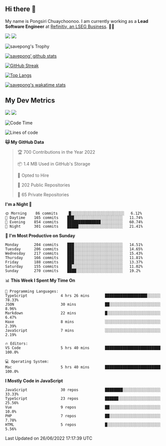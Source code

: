 ## Hi there 👋

My name is Pongsiri Chuaychoonoo. I am currently working as a **Lead Software Engineer** at [Refinitiv, an LSEG Business](https://www.refinitiv.com). 👨‍💻

[<img src="https://img.shields.io/badge/savepong.com-%230077B5.svg?&style=for-the-badge&color=81e6d9" />](https://savepong.com)
[<img src="https://img.shields.io/badge/linkedin-%230077B5.svg?&style=for-the-badge&logo=linkedin&logoColor=white" />](https://www.linkedin.com/in/savepong)

![savepong's Trophy](https://github-profile-trophy.vercel.app/?username=savepong&theme=flat&rank=SECRET,SSS,SS,S,AAA,AA,A&margin-w=15&no-bg=true&no-frame=true)

[![savepong' github stats](https://github-readme-stats.vercel.app/api?username=savepong&show_icons=true&count_private=true&theme=gotham&hide_border=true&bg_color=00000000&text_color=768390FF)](https://savepong.com/posts/stats)

[![GitHub Streak](https://github-readme-streak-stats.herokuapp.com?user=savepong&theme=gotham&hide_border=true&background=00000000&dates=768390FF)](https://savepong.com/posts/stats)

[![Top Langs](https://github-readme-stats.vercel.app/api/top-langs/?username=savepong&layout=compact&langs_count=10&theme=gotham&hide_border=true&bg_color=00000000&text_color=768390FF)](https://savepong.com/posts/stats)

[![savepong's wakatime stats](https://github-readme-stats.vercel.app/api/wakatime?username=@savepong&layout=default&theme=gotham&hide_border=true&bg_color=00000000&text_color=768390FF)](https://savepong.com/posts/stats)

## My Dev Metrics

[![](https://komarev.com/ghpvc/?username=savepong&color=blue&label=Profile%20Views)](https://github.com/savepong)
[![](https://img.shields.io/github/followers/savepong?label=GitHub%20Followers)](https://github.com/savepong)

<!--START_SECTION:waka-->
![Code Time](http://img.shields.io/badge/Code%20Time-0%20secs-blue)

![Lines of code](https://img.shields.io/badge/From%20Hello%20World%20I%27ve%20Written-4%20Million%20lines%20of%20code-blue)

**🐱 My GitHub Data** 

> 🏆 700 Contributions in the Year 2022
 > 
> 📦 1.4 MB Used in GitHub's Storage 
 > 
> 💼 Opted to Hire
 > 
> 📜 202 Public Repositories 
 > 
> 🔑 65 Private Repositories  
 > 
**I'm a Night 🦉** 

```text
🌞 Morning    86 commits     █░░░░░░░░░░░░░░░░░░░░░░░░   6.12% 
🌆 Daytime    165 commits    ███░░░░░░░░░░░░░░░░░░░░░░   11.74% 
🌃 Evening    854 commits    ███████████████░░░░░░░░░░   60.74% 
🌙 Night      301 commits    █████░░░░░░░░░░░░░░░░░░░░   21.41%

```
📅 **I'm Most Productive on Sunday** 

```text
Monday       204 commits    ███░░░░░░░░░░░░░░░░░░░░░░   14.51% 
Tuesday      206 commits    ███░░░░░░░░░░░░░░░░░░░░░░   14.65% 
Wednesday    217 commits    ███░░░░░░░░░░░░░░░░░░░░░░   15.43% 
Thursday     166 commits    ███░░░░░░░░░░░░░░░░░░░░░░   11.81% 
Friday       188 commits    ███░░░░░░░░░░░░░░░░░░░░░░   13.37% 
Saturday     155 commits    ██░░░░░░░░░░░░░░░░░░░░░░░   11.02% 
Sunday       270 commits    ████░░░░░░░░░░░░░░░░░░░░░   19.2%

```


📊 **This Week I Spent My Time On** 

```text
💬 Programming Languages: 
TypeScript               4 hrs 26 mins       ███████████████████░░░░░░   78.33% 
JSON                     30 mins             ██░░░░░░░░░░░░░░░░░░░░░░░   8.96% 
Markdown                 22 mins             █░░░░░░░░░░░░░░░░░░░░░░░░   6.47% 
Haxe                     8 mins              ░░░░░░░░░░░░░░░░░░░░░░░░░   2.39% 
JavaScript               7 mins              ░░░░░░░░░░░░░░░░░░░░░░░░░   2.19%

🔥 Editors: 
VS Code                  5 hrs 40 mins       █████████████████████████   100.0%

💻 Operating System: 
Mac                      5 hrs 40 mins       █████████████████████████   100.0%

```

**I Mostly Code in JavaScript** 

```text
JavaScript               30 repos            ████████░░░░░░░░░░░░░░░░░   33.33% 
TypeScript               23 repos            ██████░░░░░░░░░░░░░░░░░░░   25.56% 
Vue                      9 repos             ██░░░░░░░░░░░░░░░░░░░░░░░   10.0% 
PHP                      7 repos             ██░░░░░░░░░░░░░░░░░░░░░░░   7.78% 
HTML                     5 repos             █░░░░░░░░░░░░░░░░░░░░░░░░   5.56%

```



 Last Updated on 26/06/2022 17:17:39 UTC
<!--END_SECTION:waka-->

<!--
**savepong/savepong** is a ✨ _special_ ✨ repository because its `README.md` (this file) appears on your GitHub profile.

Here are some ideas to get you started:

- 🔭 I’m currently working on WebComponents and TypeScript.
- 🌱 I’m currently learning ...
- 👯 I’m looking to collaborate on ...
- 🤔 I’m looking for help with ...
- 💬 Ask me about ...
- 📫 How to reach me: ...
- 😄 Pronouns: ...
- ⚡ Fun fact: ...
-->
